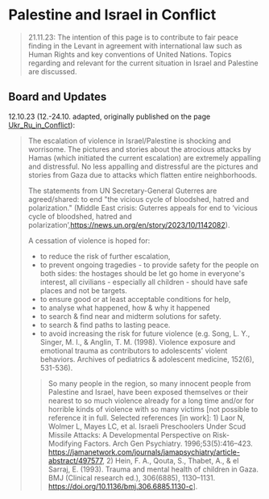 

# Palestine and Israel in Conflict

> 21.11.23: The intention of this page is to contribute to fair peace finding in the Levant in agreement with international law such as Human Rights and key conventions of United Nations. Topics regarding and relevant for the current situation in Israel and Palestine  are discussed.

## Board and Updates

12.10.23 (12.-24.10. adapted, originally published on the page [Ukr_Ru_in_Conflict](../ukr_ru_in_conflict/ukr_ru_in_conflict.md)): 
> The escalation of violence in Israel/Palestine is shocking and worrisome. The pictures and stories about the atrocious attacks by Hamas (which initiated the current escalation) are extremely appalling and distressful. No less appalling and distressful are the pictures and stories from Gaza due to attacks which flatten entire neighborhoods.
> 
> The statements from UN Secretary-General Guterres are agreed/shared: to end "the vicious cycle of bloodshed, hatred and polarization." (Middle East crisis: Guterres appeals for end to ‘vicious cycle of bloodshed, hatred and polarization’,<https://news.un.org/en/story/2023/10/1142082>). 
>
>
>
> A cessation of violence is hoped for:
> * to reduce the risk of further escalation, 
> * to prevent ongoing tragedies - to provide safety for the people on both sides: the hostages should be let go home in everyone's interest, all civilians - especially all children - should have safe places and not be targets.
> * to ensure good or at least acceptable conditions for help, 
> * to analyse what happened, how & why it happened
> * to search & find near and midterm solutions for safety.
> * to search & find paths to lasting peace.
> * to avoid increasing the risk for future violence (e.g. Song, L. Y., Singer, M. I., & Anglin, T. M. (1998). Violence exposure and emotional trauma as contributors to adolescents' violent behaviors. Archives of pediatrics & adolescent medicine, 152(6), 531-536). 
>       
> > So many people in the region, so many innocent people from Palestine and Israel, have been exposed themselves or their nearest to so much violence already for a long time and/or for horrible kinds of violence with so many victims [not possible to reference it in full. Selected references [in work]: 1) Laor N, Wolmer L, Mayes LC, et al. Israeli Preschoolers Under Scud Missile Attacks: A Developmental Perspective on Risk-Modifying Factors. Arch Gen Psychiatry. 1996;53(5):416–423. <https://jamanetwork.com/journals/jamapsychiatry/article-abstract/497577>, 2) Hein, F. A., Qouta, S., Thabet, A., & el Sarraj, E. (1993). Trauma and mental health of children in Gaza. BMJ (Clinical research ed.), 306(6885), 1130–1131. <https://doi.org/10.1136/bmj.306.6885.1130-c>].

